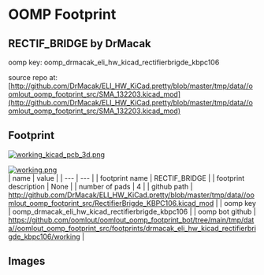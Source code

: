 # OOMP Footprint  
## RECTIF_BRIDGE  by DrMacak  
  
oomp key: oomp_drmacak_eli_hw_kicad_rectifierbrigde_kbpc106  
  
source repo at: [http://github.com/DrMacak/ELI_HW_KiCad.pretty/blob/master/tmp/data//oomlout_oomp_footprint_src/SMA_132203.kicad_mod](http://github.com/DrMacak/ELI_HW_KiCad.pretty/blob/master/tmp/data//oomlout_oomp_footprint_src/SMA_132203.kicad_mod)  
## Footprint  
  
[![working_kicad_pcb_3d.png](working_kicad_pcb_3d_600.png)](working_kicad_pcb_3d.png)  
  
[![working.png](working_600.png)](working.png)  
| name | value | 
| --- | --- | 
| footprint name | RECTIF_BRIDGE | 
| footprint description | None | 
| number of pads | 4 | 
| github path | http://github.com/DrMacak/ELI_HW_KiCad.pretty/blob/master/tmp/data//oomlout_oomp_footprint_src/RectifierBrigde_KBPC106.kicad_mod | 
| oomp key | oomp_drmacak_eli_hw_kicad_rectifierbrigde_kbpc106 | 
| oomp bot github | https://github.com/oomlout/oomlout_oomp_footprint_bot/tree/main/tmp/data//oomlout_oomp_footprint_src/footprints/drmacak_eli_hw_kicad_rectifierbrigde_kbpc106/working | 
## Images  
